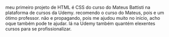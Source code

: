meu primeiro projeto de HTML é CSS do curso do Mateus Battisti na plataforma de cursos da Udemy. recomendo o curso do Mateus, pois e um ótimo professor. não e propagando, pois me ajudou muito no inicio, acho oque também pode te ajudar. lá na Udemy também quantém elexentes cursos para se profissionalizar. 
